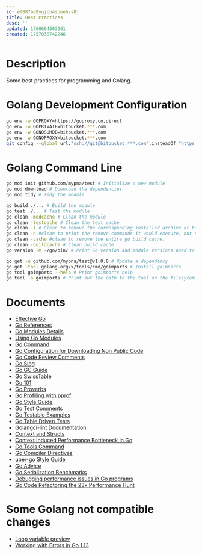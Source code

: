 ```yaml
---
id: ef887ao8ygjcu4sbmehvs8j
title: Best Practices
desc: ''
updated: 1760664503261
created: 1757038742246
---
```


# Description
Some best practices for programming and Golang.

# Golang Development Configuration
```bash
go env -w GOPROXY=https://goproxy.cn,direct
go env -w GOPRIVATE=bitbucket.***.com
go env -w GONOSUMDB=bitbucket.***.com
go env -w GONOPROXY=bitbucket.***.com
git config --global url."ssh://git@bitbucket.***.com".insteadOf "https://bitbucket.***.com/scm/"
```
# Golang Command Line
```bash
go mod init github.com/mypna/test # Initialize a new module
go mod download # Download the dependencies
go mod tidy # Tidy the module

go build ./... # Build the module
go test ./... # Test the module
go clean -modcache # Clean the module
go clean -testcache # Clean the test cache
go clean -i # Clean to remove the corresponding installed archive or binary
go clean -n #clean to print the remove commands it would execute, but not run them.
go clean -cache #clean to remove the entire go build cache.
go clean -buildcache # Clean build cache
go version -m ~/go/bin/ # Print Go version and module versions used to build executables in a directory.

go get -u github.com/mypna/test@v1.0.0 # Update a dependency
go get -tool golang.org/x/tools/cmd/goimports # Install goimports
go tool goimports --help # Print goimports help
go tool -n goimports # Print out the path to the tool on the filesytem
```

# Documents
- [Effective Go](https://go.dev/doc/effective_go)
- [Go References](https://go.dev/doc/#references)
- [Go Modules Details](https://go.dev/ref/mod)
- [Using Go Modules](https://go.dev/blog/using-go-modules)
- [Go Command](https://pkg.go.dev/cmd/go)
- [Go Configuration for Downloading Non Public Code](https://pkg.go.dev/cmd/go#hdr-Configuration_for_downloading_non_public_code)
- [Go Code Review Comments](https://go.dev/wiki/CodeReviewComments)
- [Go Slog](https://go.dev/blog/slog)
- [Go GC Guide](https://tip.golang.org/doc/gc-guide)
- [Go SwissTable](https://go.dev/blog/swisstable)
- [Go 101](https://go101.org/article/101.html)
- [Go Proverbs](https://go-proverbs.github.io)
- [Go Profiling with pprof](https://pkg.go.dev/runtime/pprof)
- [Go Style Guide](https://google.github.io/styleguide/go/decisions)
- [Go Test Comments](https://go.dev/wiki/TestComments)
- [Go Testable Examples](https://go.dev/blog/examples)
- [Go Table Driven Tests](https://go.dev/wiki/TableDrivenTests)
- [Golangci-lint Documentation](https://golangci-lint.run/docs/)
- [Context and Structs](https://go.dev/blog/context-and-structs)
- [Context Induced Performance Bottleneck in Go](https://gabnotes.org/posts/context-induced-performance-bottleneck-in-go)
- [Go Tools Command](https://blog.howardjohn.info/posts/go-tools-command/)
- [Go Compiler Directives](https://zchee.github.io/golang-wiki/Comments/)
- [uber-go Style Guide](https://github.com/uber-go/guide/blob/master/style.md)
- [Go Advice](https://github.com/cristaloleg/go-advice)
- [Go Serialization Benchmarks](https://github.com/alecthomas/go_serialization_benchmarks)
- [Debugging performance issues in Go programs](https://go.dev/wiki/Performance)
- [Go Code Refactoring the 23x Performance Hunt](https://medium.com/@val_deleplace/go-code-refactoring-the-23x-performance-hunt-156746b522f7)

# Some Golang not compatible changes
- [Loop variable preview](https://go.dev/blog/loopvar-preview)
- [Working with Errors in Go 1.13](https://go.dev/blog/go1.13-errors)
